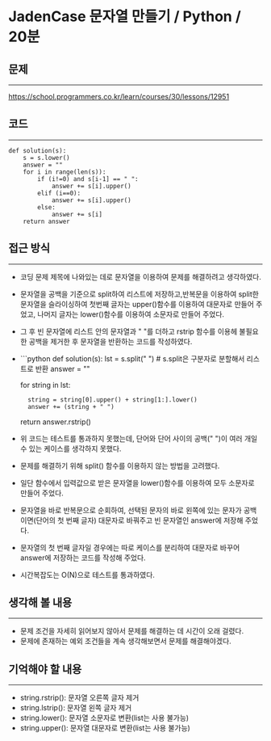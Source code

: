 <h1 id="jadencase-문자열-만들기--python--20분">JadenCase 문자열 만들기 / Python / 20분</h1>
<h2 id="문제">문제</h2>
<hr />
<p><a href="https://school.programmers.co.kr/learn/courses/30/lessons/12951">https://school.programmers.co.kr/learn/courses/30/lessons/12951</a></p>
<h2 id="코드">코드</h2>
<hr />
<pre><code class="language-python">def solution(s):
    s = s.lower()
    answer = &quot;&quot;
    for i in range(len(s)):
        if (i!=0) and s[i-1] == &quot; &quot;:
            answer += s[i].upper()
        elif (i==0):
            answer += s[i].upper()
        else:
            answer += s[i]
    return answer</code></pre>
<h2 id="접근-방식">접근 방식</h2>
<hr />
<ul>
<li><p>코딩 문제 제목에 나와있는 데로 문자열을 이용하여 문제를 해결하려고 생각하였다.</p>
</li>
<li><p>문자열을 공백을 기준으로 split하여 리스트에 저장하고,반복문을 이용하여 split한 문자열을 슬라이싱하여 첫번째 글자는 upper()함수를 이용하여 대문자로 만들어 주었고, 나머지 글자는 lower()함수를 이용하여 소문자로 만들어 주었다.</p>
</li>
<li><p>그 후 빈 문자열에 리스트 안의 문자열과 &quot; &quot;를 더하고 rstrip 함수를 이용헤 불필요한 공백을 제거한 후 문자열을 반환하는 코드를 작성하였다.</p>
</li>
<li><p>```python
def solution(s):
  lst = s.split(&quot; &quot;) # s.split은 구분자로 분할해서 리스트로 반환
  answer = &quot;&quot;</p>
<p>  for string in lst:</p>
<pre><code>  string = string[0].upper() + string[1:].lower()
  answer += (string + &quot; &quot;)</code></pre><p>  return answer.rstrip()</p>
</li>
<li><p>위 코드는 테스트를 통과하지 못했는데, 단어와 단어 사이의 공백(&quot; &quot;)이 여러 개일 수 있는 케이스를 생각하지 못했다.</p>
</li>
<li><p>문제를 해결하기 위해 split() 함수를 이용하지 않는 방법을 고려했다.</p>
</li>
<li><p>일단 함수에서 입력값으로 받은 문자열을 lower()함수를 이용하여 모두 소문자로 만들어 주었다.</p>
</li>
<li><p>문자열을 바로 반복문으로 순회하여, 선택된 문자의 바로 왼쪽에 있는 문자가 공백이면(단어의 첫 번째 글자) 대문자로 바꿔주고 빈 문자열인 answer에 저장해 주었다.</p>
</li>
<li><p>문자열의 첫 번째 글자일 경우에는 따로 케이스를 분리하여 대문자로 바꾸어 answer에 저장하는 코드를 작성해 주었다.</p>
</li>
<li><p>시간복잡도는 O(N)으로 테스트를 통과하였다.</p>
</li>
</ul>
<h2 id="생각해-볼-내용">생각해 볼 내용</h2>
<hr />
<ul>
<li>문제 조건을 자세히 읽어보지 않아서 문제를 해결하는 데 시간이 오래 걸렸다.</li>
<li>문제에 존재하는 예외 조건들을 계속 생각해보면서 문제를 해결해야겠다.</li>
</ul>
<h2 id="기억해야-할-내용">기억해야 할 내용</h2>
<hr />
<ul>
<li>string.rstrip(): 문자열 오른쪽 글자 제거</li>
<li>string.lstrip(): 문자열 왼쪽 글자 제거</li>
<li>string.lower(): 문자열 소문자로 변환(list는 사용 불가능)</li>
<li>string.upper(): 문자열 대문자로 변환(list는 사용 불가능)</li>
</ul>